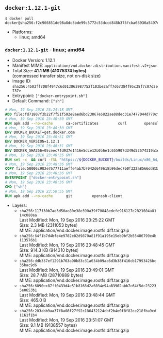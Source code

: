 ## `docker:1.12.1-git`

```console
$ docker pull docker@sha256:f2c966851de98a8dc3bde99c5772c53dccd848b375fcba63930a5497cb6de13e
```

-	Platforms:
	-	linux; amd64

### `docker:1.12.1-git` - linux; amd64

-	Docker Version: 1.12.1
-	Manifest MIME: `application/vnd.docker.distribution.manifest.v2+json`
-	Total Size: **41.1 MB (41075374 bytes)**  
	(compressed transfer size, not on-disk size)
-	Image ID: `sha256:4503ff708f4947c6d013062987752f103be2aff7d67384f95c38f7c07d2e737e`
-	Entrypoint: `["docker-entrypoint.sh"]`
-	Default Command: `["sh"]`

```dockerfile
# Mon, 19 Sep 2016 23:24:18 GMT
ADD file:fd71807f3b22f7f51f502e8aed6bd23067e6822ae08dec31e7477044d770cf48 in / 
# Mon, 19 Sep 2016 23:48:30 GMT
RUN apk add --no-cache 		ca-certificates 		curl 		openssl
# Mon, 19 Sep 2016 23:48:30 GMT
ENV DOCKER_BUCKET=get.docker.com
# Mon, 19 Sep 2016 23:48:31 GMT
ENV DOCKER_VERSION=1.12.1
# Mon, 19 Sep 2016 23:48:31 GMT
ENV DOCKER_SHA256=05ceec7fd937e1416e5dce12b0b6e1c655907d349d52574319a1e875077ccb79
# Mon, 19 Sep 2016 23:48:35 GMT
RUN set -x 	&& curl -fSL "https://${DOCKER_BUCKET}/builds/Linux/x86_64/docker-${DOCKER_VERSION}.tgz" -o docker.tgz 	&& echo "${DOCKER_SHA256} *docker.tgz" | sha256sum -c - 	&& tar -xzvf docker.tgz 	&& mv docker/* /usr/local/bin/ 	&& rmdir docker 	&& rm docker.tgz 	&& docker -v
# Mon, 19 Sep 2016 23:48:36 GMT
COPY file:50006c902e7677711aeffe4ab7b7042d649618b96dec760f322a8566dd83ab25 in /usr/local/bin/ 
# Mon, 19 Sep 2016 23:48:36 GMT
ENTRYPOINT ["docker-entrypoint.sh"]
# Mon, 19 Sep 2016 23:48:36 GMT
CMD ["sh"]
# Mon, 19 Sep 2016 23:50:55 GMT
RUN apk add --no-cache 		git 		openssh-client
```

-	Layers:
	-	`sha256:117f30b7ae3d50ac80e38e390a39f70848edcfc916127c2821604a8114c080aa`  
		Last Modified: Mon, 19 Sep 2016 23:25:22 GMT  
		Size: 2.3 MB (2311053 bytes)  
		MIME: application/vnd.docker.image.rootfs.diff.tar.gzip
	-	`sha256:64f1b7d4bfe4e9782e02d9870a81f91a195e15eb9bf2b55486799e4b113576b1`  
		Last Modified: Mon, 19 Sep 2016 23:48:45 GMT  
		Size: 914.3 KB (914310 bytes)  
		MIME: application/vnd.docker.image.rootfs.diff.tar.gzip
	-	`sha256:ddb337ef1291b763a90b83c31a634b09aa6d3b38f416cb17993426bc35bac9d6`  
		Last Modified: Mon, 19 Sep 2016 23:49:01 GMT  
		Size: 28.7 MB (28710989 bytes)  
		MIME: application/vnd.docker.image.rootfs.diff.tar.gzip
	-	`sha256:6090ec87ff0433d4e51b8168d2a6034e94a83902abb7c64f5dc232235e0653b1`  
		Last Modified: Mon, 19 Sep 2016 23:48:44 GMT  
		Size: 465.0 B  
		MIME: application/vnd.docker.image.rootfs.diff.tar.gzip
	-	`sha256:203abb9aa37f8a08f27f92c180432124cbf2b4e0f8f82ce218fba9cd1161f1b4`  
		Last Modified: Mon, 19 Sep 2016 23:51:07 GMT  
		Size: 9.1 MB (9138557 bytes)  
		MIME: application/vnd.docker.image.rootfs.diff.tar.gzip
